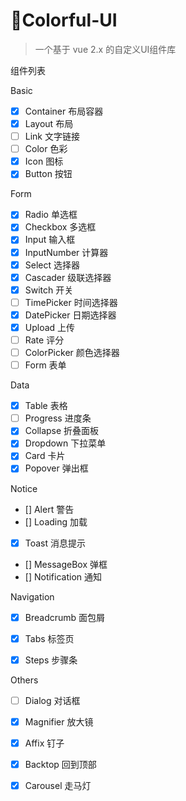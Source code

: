 # :rainbow:Colorful-UI

> 一个基于 vue 2.x 的自定义UI组件库

组件列表

Basic

- [x] Container 布局容器
- [x] Layout 布局
- [ ] Link 文字链接
- [ ] Color 色彩
- [x] Icon 图标
- [x] Button 按钮

Form

- [x] Radio 单选框
- [x] Checkbox 多选框
- [x] Input 输入框
- [x] InputNumber 计算器
- [x] Select 选择器
- [x] Cascader 级联选择器
- [x] Switch 开关
- [ ] TimePicker 时间选择器 
- [x] DatePicker 日期选择器
- [x] Upload 上传
- [ ] Rate 评分
- [ ] ColorPicker 颜色选择器
- [ ] Form 表单

Data

- [x] Table 表格
- [ ] Progress 进度条
- [x] Collapse 折叠面板
- [x] Dropdown 下拉菜单
- [x] Card 卡片
- [x] Popover 弹出框

Notice

- [] Alert 警告
- [] Loading 加载
- [x] Toast 消息提示
- [] MessageBox 弹框
- [] Notification 通知

Navigation

- [x] Breadcrumb 面包屑 
- [x] Tabs 标签页
- [x] Steps 步骤条


Others

- [ ] Dialog 对话框
- [x] Magnifier 放大镜
- [x] Affix 钉子
- [x] Backtop 回到顶部
- [x] Carousel 走马灯





